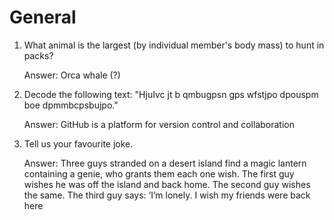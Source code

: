 # General

1. What animal is the largest (by individual member's body mass) to hunt in packs?
   
   Answer: Orca whale (?)

2. Decode the following text: "HjuIvc jt b qmbugpsn gps wfstjpo dpouspm boe dpmmbcpsbujpo."
   
   Answer: GitHub is a platform for version control and collaboration

3. Tell us your favourite joke.

   Answer: Three guys stranded on a desert island find a magic lantern containing a genie, who grants them each one wish. The first guy wishes he was off the island and back home. The second guy wishes the same. The third guy says: ‘I’m lonely. I wish my friends were back here
   
